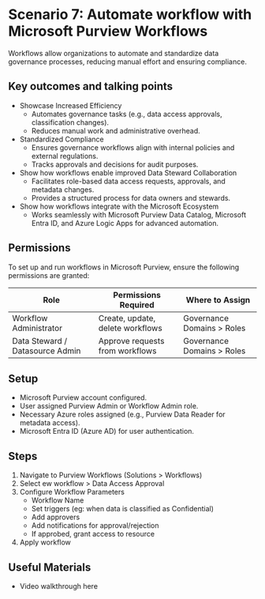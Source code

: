 # Scenario 7: Automate workflow with Microsoft Purview Workflows

Workflows allow organizations to automate and standardize data governance processes, reducing manual effort and ensuring compliance.

## Key outcomes and talking points

- Showcase Increased Efficiency
    - Automates governance tasks (e.g., data access approvals, classification changes).
    - Reduces manual work and administrative overhead.
- Standardized Compliance
    - Ensures governance workflows align with internal policies and external regulations.
    - Tracks approvals and decisions for audit purposes.
- Show how workflows enable improved Data Steward Collaboration
    - Facilitates role-based data access requests, approvals, and metadata changes.
    - Provides a structured process for data owners and stewards.
- Show how workflows integrate with the Microsoft Ecosystem
    - Works seamlessly with Microsoft Purview Data Catalog, Microsoft Entra ID, and Azure Logic Apps for advanced automation.

## Permissions

To set up and run workflows in Microsoft Purview, ensure the following permissions are granted:

| Role              | Permissions Required                        | Where to Assign                                      |
|-------------------|---------------------------------------------|------------------------------------------------------|
| Workflow Administrator    | Create, update, delete workflows            |  Governance Domains > Roles                 |
| Data Steward / Datasource Admin              | Approve requests from workflows | Governance Domains > Roles           |

## Setup

- Microsoft Purview account configured.
- User assigned Purview Admin or Workflow Admin role.
- Necessary Azure roles assigned (e.g., Purview Data Reader for metadata access).
- Microsoft Entra ID (Azure AD) for user authentication.


## Steps

1. Navigate to Purview Workflows (Solutions > Workflows)
2. Select ew workflow > Data Access Approval
3. Configure Workflow Parameters
    - Workflow Name
    - Set triggers (eg: when data is classified as Confidential)
    - Add approvers
    - Add notifications for approval/rejection
    - If approbed, grant access to resource
4. Apply workflow

## Useful Materials

- Video walkthrough here